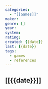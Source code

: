 ```yaml
---
categories:
  - "[[Games]]"
maker: 
genre: []
year: 
system: 
rating: 
created: {{date}}
last: {{date}}
tags:
  - games
  - references
---
```

## [[{{date}}]]

